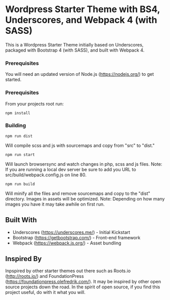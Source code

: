 # Wordpress Starter Theme with BS4, Underscores, and Webpack 4 (with SASS)

This is a Wordpress Starter Theme initially based on Underscores, packaged with Bootstrap 4 (with SASS), and built with Webpack 4.

### Prerequisites

You will need an updated version of Node.js (https://nodejs.org/) to get started.

### Prerequisites

From your projects root run:

```
npm install
```

### Building

```
npm run dist
```

Will compile scss and js with sourcemaps and copy from "src" to "dist." 

```
npm run start
```

Will launch browsersync and watch changes in php, scss and js files. Note: If you are running a local dev server be sure to add you URL to src/build/webpack.config.js on line 80.

```
npm run build
```

Will minify all the files and remove sourcemaps and copy to the "dist" directory. Images in assets will be optimized. Note: Depending on how many images you have it may take awhile on first run.

## Built With

* Underscores (https://underscores.me/) - Initial Kickstart
* Bootstrap (https://getbootstrap.com/) - Front-end framework
* Webpack (https://webpack.js.org/) - Asset bundling

## Inspired By

Inpspired by other starter themes out there such as Roots.io (http://roots.io/) and FoundationPress (https://foundationpress.olefredrik.com/). It may be inspired by other open source projects down the road. In the spirit of open source, if you find this project useful, do with it what you will.
